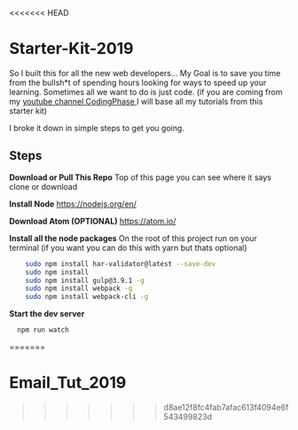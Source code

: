 <<<<<<< HEAD
# Starter-Kit-2019


So I built this for all the new web developers... My Goal is to save you time from the bullsh*t of spending hours looking for ways to speed up your learning. Sometimes all we want to do is just code.
(if you are coming from my  [youtube channel CodingPhase ](https://www.youtube.com/channel/UC46wWUso9H5KPQcoL9iE3Ug) I will base all my tutorials from this starter kit)

I broke it down in simple steps to get you going.

**Steps**
---------

**Download or Pull This Repo**
	Top of this page you can see where it says clone or download

 **Install Node**
	https://nodejs.org/en/

**Download Atom (OPTIONAL)**
	https://atom.io/

 **Install all the node packages** 
On the root of this project run on your terminal (if you want you can do this with yarn but thats optional)
```bash
    sudo npm install har-validator@latest --save-dev
    sudo npm install
    sudo npm install gulp@3.9.1 -g 
    sudo npm install webpack -g
    sudo npm install webpack-cli -g
```
    

**Start the dev server**
```bash
  npm run watch
```
=======
# Email_Tut_2019
>>>>>>> d8ae12f8fc4fab7afac613f4094e6f543499823d
